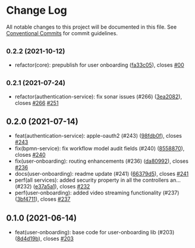 # Change Log

All notable changes to this project will be documented in this file.
See [Conventional Commits](https://conventionalcommits.org) for commit guidelines.

## <small>0.2.2 (2021-10-12)</small>

* refactor(core): prepublish for user onboarding ([fa33c05](https://github.com/sourcefuse/loopback4-microservice-catalog/commit/fa33c05)), closes [#00](https://github.com/sourcefuse/loopback4-microservice-catalog/issues/00)





## <small>0.2.1 (2021-07-24)</small>

* refactor(authentication-service): fix sonar issues (#266) ([3ea2082](https://github.com/sourcefuse/loopback4-microservice-catalog/commit/3ea2082)), closes [#266](https://github.com/sourcefuse/loopback4-microservice-catalog/issues/266) [#251](https://github.com/sourcefuse/loopback4-microservice-catalog/issues/251)





## 0.2.0 (2021-07-14)

* feat(authentication-service): apple-oauth2 (#243) ([98fdb0f](https://github.com/sourcefuse/loopback4-microservice-catalog/commit/98fdb0f)), closes [#243](https://github.com/sourcefuse/loopback4-microservice-catalog/issues/243)
* fix(bpmn-service): fix workflow model audit fields (#240) ([8558870](https://github.com/sourcefuse/loopback4-microservice-catalog/commit/8558870)), closes [#240](https://github.com/sourcefuse/loopback4-microservice-catalog/issues/240)
* fix(user-onboarding): routing enhancements (#236) ([da80992](https://github.com/sourcefuse/loopback4-microservice-catalog/commit/da80992)), closes [#236](https://github.com/sourcefuse/loopback4-microservice-catalog/issues/236)
* docs(user-onboarding): readme update (#241) ([66379d5](https://github.com/sourcefuse/loopback4-microservice-catalog/commit/66379d5)), closes [#241](https://github.com/sourcefuse/loopback4-microservice-catalog/issues/241)
* perf(all services): added security property in all the controllers an… (#232) ([e37a5a1](https://github.com/sourcefuse/loopback4-microservice-catalog/commit/e37a5a1)), closes [#232](https://github.com/sourcefuse/loopback4-microservice-catalog/issues/232)
* perf(user-onboarding): added video streaming functionality (#237) ([3bf4711](https://github.com/sourcefuse/loopback4-microservice-catalog/commit/3bf4711)), closes [#237](https://github.com/sourcefuse/loopback4-microservice-catalog/issues/237)





## 0.1.0 (2021-06-14)

* feat(user-onboarding): base code for user-onboarding lib (#203) ([8d4d19b](https://github.com/sourcefuse/loopback4-microservice-catalog/commit/8d4d19b)), closes [#203](https://github.com/sourcefuse/loopback4-microservice-catalog/issues/203)
